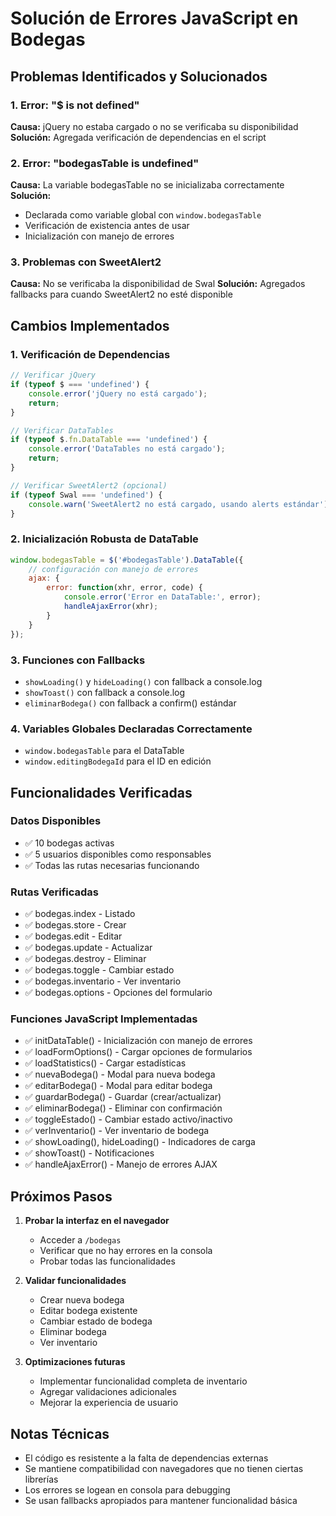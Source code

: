# Solución de Errores JavaScript en Bodegas

## Problemas Identificados y Solucionados

### 1. Error: "$ is not defined"
**Causa:** jQuery no estaba cargado o no se verificaba su disponibilidad
**Solución:** Agregada verificación de dependencias en el script

### 2. Error: "bodegasTable is undefined"
**Causa:** La variable bodegasTable no se inicializaba correctamente
**Solución:** 
- Declarada como variable global con `window.bodegasTable`
- Verificación de existencia antes de usar
- Inicialización con manejo de errores

### 3. Problemas con SweetAlert2
**Causa:** No se verificaba la disponibilidad de Swal
**Solución:** Agregados fallbacks para cuando SweetAlert2 no esté disponible

## Cambios Implementados

### 1. Verificación de Dependencias
```javascript
// Verificar jQuery
if (typeof $ === 'undefined') {
    console.error('jQuery no está cargado');
    return;
}

// Verificar DataTables
if (typeof $.fn.DataTable === 'undefined') {
    console.error('DataTables no está cargado');
    return;
}

// Verificar SweetAlert2 (opcional)
if (typeof Swal === 'undefined') {
    console.warn('SweetAlert2 no está cargado, usando alerts estándar');
}
```

### 2. Inicialización Robusta de DataTable
```javascript
window.bodegasTable = $('#bodegasTable').DataTable({
    // configuración con manejo de errores
    ajax: {
        error: function(xhr, error, code) {
            console.error('Error en DataTable:', error);
            handleAjaxError(xhr);
        }
    }
});
```

### 3. Funciones con Fallbacks
- `showLoading()` y `hideLoading()` con fallback a console.log
- `showToast()` con fallback a console.log
- `eliminarBodega()` con fallback a confirm() estándar

### 4. Variables Globales Declaradas Correctamente
- `window.bodegasTable` para el DataTable
- `window.editingBodegaId` para el ID en edición

## Funcionalidades Verificadas

### Datos Disponibles
- ✅ 10 bodegas activas
- ✅ 5 usuarios disponibles como responsables
- ✅ Todas las rutas necesarias funcionando

### Rutas Verificadas
- ✅ bodegas.index - Listado
- ✅ bodegas.store - Crear
- ✅ bodegas.edit - Editar
- ✅ bodegas.update - Actualizar
- ✅ bodegas.destroy - Eliminar
- ✅ bodegas.toggle - Cambiar estado
- ✅ bodegas.inventario - Ver inventario
- ✅ bodegas.options - Opciones del formulario

### Funciones JavaScript Implementadas
- ✅ initDataTable() - Inicialización con manejo de errores
- ✅ loadFormOptions() - Cargar opciones de formularios
- ✅ loadStatistics() - Cargar estadísticas
- ✅ nuevaBodega() - Modal para nueva bodega
- ✅ editarBodega() - Modal para editar bodega
- ✅ guardarBodega() - Guardar (crear/actualizar)
- ✅ eliminarBodega() - Eliminar con confirmación
- ✅ toggleEstado() - Cambiar estado activo/inactivo
- ✅ verInventario() - Ver inventario de bodega
- ✅ showLoading(), hideLoading() - Indicadores de carga
- ✅ showToast() - Notificaciones
- ✅ handleAjaxError() - Manejo de errores AJAX

## Próximos Pasos

1. **Probar la interfaz en el navegador**
   - Acceder a `/bodegas`
   - Verificar que no hay errores en la consola
   - Probar todas las funcionalidades

2. **Validar funcionalidades**
   - Crear nueva bodega
   - Editar bodega existente
   - Cambiar estado de bodega
   - Eliminar bodega
   - Ver inventario

3. **Optimizaciones futuras**
   - Implementar funcionalidad completa de inventario
   - Agregar validaciones adicionales
   - Mejorar la experiencia de usuario

## Notas Técnicas

- El código es resistente a la falta de dependencias externas
- Se mantiene compatibilidad con navegadores que no tienen ciertas librerías
- Los errores se logean en consola para debugging
- Se usan fallbacks apropiados para mantener funcionalidad básica
